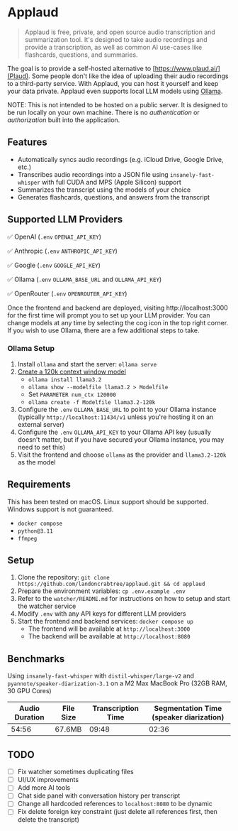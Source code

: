 # Applaud

> Applaud is free, private, and open source audio transcription and summarization tool. It's designed to take audio recordings and provide a transcription, as well as common AI use-cases like flashcards, questions, and summaries.

The goal is to provide a self-hosted alternative to [https://www.plaud.ai/](Plaud). Some people don't like the idea of uploading their audio recordings to a third-party service. With Applaud, you can host it yourself and keep your data private. Applaud even supports local LLM models using [Ollama](https://ollama.ai/).

NOTE: This is not intended to be hosted on a public server. It is designed to be run locally on your own machine. There is no _authentication_ or _authorization_ built into the application. 

## Features

- Automatically syncs audio recordings (e.g. iCloud Drive, Google Drive, etc.)
- Transcribes audio recordings into a JSON file using `insanely-fast-whisper` with full CUDA and MPS (Apple Silicon) support
- Summarizes the transcript using the models of your choice
- Generates flashcards, questions, and answers from the transcript

## Supported LLM Providers

✅ OpenAI (`.env` `OPENAI_API_KEY`)

✅ Anthropic (`.env` `ANTHROPIC_API_KEY`)

✅ Google (`.env` `GOOGLE_API_KEY`)

✅ Ollama (`.env` `OLLAMA_BASE_URL` and `OLLAMA_API_KEY`)

✅ OpenRouter (`.env` `OPENROUTER_API_KEY`)


Once the frontend and backend are deployed, visiting http://localhost:3000 for the first time will prompt you to set up your LLM provider. You can change models at any time by selecting the cog icon in the top right corner.
If you wish to use Ollama, there are a few additional steps to take. 

### Ollama Setup

1. Install `ollama` and start the server: `ollama serve`
2. [Create a 120k context window model](https://github.com/ollama/ollama/issues/5965#issuecomment-2252354726)
    - `ollama install llama3.2`
    - `ollama show --modelfile llama3.2 > Modelfile`
    - Set `PARAMETER num_ctx 120000`
    - `ollama create -f Modelfile llama3.2-120k`
3. Configure the `.env` `OLLAMA_BASE_URL` to point to your Ollama instance (typically `http://localhost:11434/v1` unless you're hosting it on an external server)
4. Configure the `.env` `OLLAMA_API_KEY` to your Ollama API key (usually doesn't matter, but if you have secured your Ollama instance, you may need to set this)
5. Visit the frontend and choose `ollama` as the provider and `llama3.2-120k` as the model

## Requirements

This has been tested on macOS. Linux support should be supported. Windows support is not guaranteed.

- `docker compose`
- `python@3.11`
- `ffmpeg`

## Setup

1. Clone the repository: `git clone https://github.com/landoncrabtree/applaud.git && cd applaud`
2. Prepare the environment variables: `cp .env.example .env`
3. Refer to the `watcher/README.md` for instructions on how to setup and start the watcher service
4. Modify `.env` with any API keys for different LLM providers
5. Start the frontend and backend services: `docker compose up`
    - The frontend will be available at `http://localhost:3000`
    - The backend will be available at `http://localhost:8080`

## Benchmarks

Using `insanely-fast-whisper` with `distil-whisper/large-v2` and `pyannote/speaker-diarization-3.1` on a M2 Max MacBook Pro (32GB RAM, 30 GPU Cores)

| Audio Duration | File Size | Transcription Time | Segmentation Time (speaker diarization) |
|----------------|-----------|--------------------|-------------------------------------------|
| 54:56          | 67.6MB    | 09:48               | 02:36                                     |

## TODO

- [ ] Fix watcher sometimes duplicating files
- [ ] UI/UX improvements
- [ ] Add more AI tools
- [ ] Chat side panel with conversation history per transcript
- [ ] Change all hardcoded references to `localhost:8080` to be dynamic
- [ ] Fix delete foreign key constraint (just delete all references first, then delete the transcript)
